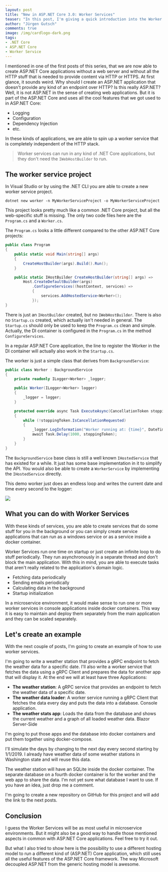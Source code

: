 ```yaml
---
layout: post
title: "New in ASP.NET Core 3.0: Worker Services"
teaser: "In this post, I'm giving a quick introduction into the Worker Services and what you can do with it. I'm also introducing a small project that shows the usage of Worker Services, gRPC, and much more cool new ASP.NET Core 3.0 stuff."
author: "Jürgen Gutsch"
comments: true
image: /img/cardlogo-dark.png
tags: 
- .NET Core
- ASP.NET Core
- Worker Service
---
```


I mentioned in one of the first posts of this series, that we are now able to create ASP.NET Core applications without a web server and without all the HTTP stuff that is needed to provide content via HTTP or HTTPS. At first glance, it sounds weird. Why should I create an ASP.NET application that doesn't provide any kind of an endpoint over HTTP? Is this really ASP.NET? Well, it is not ASP.NET in the sense of creating web applications. But it is part of the ASP.NET Core and uses all the cool features that we got used to in ASP.NET Core:

* Logging
* Configuration
* Dependency Injection
* etc.

In these kinds of applications, we are able to spin up a worker service that is completely independent of the HTTP stack. 

> Worker services can run in any kind of .NET Core applications, but they don't need the `IWebHostBuilder` to run.

## The worker service project

In Visual Studio or by using the .NET CLI you are able to create a new worker service project. 

``` shell
dotnet new worker -n MyWorkerServiceProject -o MyWorkerServiceProject
```

This project looks pretty much like a common .NET Core project, but all the web-specific stuff is missing. The only two code files here are the `Program.cs` and a `Worker.cs`.

The `Program.cs` looks a little different compared to the other ASP.NET Core projects:

```csharp
public class Program
{
    public static void Main(string[] args)
    {
        CreateHostBuilder(args).Build().Run();
    }

    public static IHostBuilder CreateHostBuilder(string[] args) =>
        Host.CreateDefaultBuilder(args)
        	.ConfigureServices((hostContext, services) =>
            {
                services.AddHostedService<Worker>();
            });
}
```

There is just an `IHostBuilder` created, but no `IWebHostBuilder`. There is also no `Startup.cs` created, which actually isn't needed in general. The `Startup.cs` should only be used to keep the `Program.cs` clean and simple. Actually, the DI container is configured in the `Program.cs` in the method `ConfigureServices`.

In a regular ASP.NET Core application, the line to register the Worker in the DI container will actually also work in the `Startup.cs`. 

The worker is just a simple class that derives from `BackgroundService`:

``` csharp
public class Worker : BackgroundService
{
    private readonly ILogger<Worker> _logger;

    public Worker(ILogger<Worker> logger)
    {
        _logger = logger;
    }

    protected override async Task ExecuteAsync(CancellationToken stoppingToken)
    {
        while (!stoppingToken.IsCancellationRequested)
        {
            _logger.LogInformation("Worker running at: {time}", DateTimeOffset.Now);
            await Task.Delay(1000, stoppingToken);
        }
    }
}
```

The `BackgroundService` base class is still a well known `IHostedService` that has existed for a while. It just has some base implementation in it to simplify the API. You would also be able to create a `WorkerService` by implementing the `IHostedService` directly.

This demo worker just does an endless loop and writes the current date and time every second to the logger:

![]({{site.baseurl}}/img/workerservice/workerservice.png)

## What you can do with Worker Services

With these kinds of services, you are able to create services that do some stuff for you in the background or you can simply create service applications that can run as a windows service or as a service inside a docker container.

Worker Services run one time on startup or just create an infinite loop to do stuff periodically. They run asynchronously in a separate thread and don't block the main application. With this in mind, you are able to execute tasks that aren't really related to the application's domain logic.

* Fetching data periodically 
* Sending emails periodically 
* Calculating data in the background
* Startup initialization

In a microservice environment, it would make sense to run one or more worker services in console applications inside docker containers. This way it is easy to maintain and deploy them separately from the main application and they can be scaled separately.

## Let's create an example

With the next couple of posts, I'm going to create an example of how to use worker services.

I'm going to write a weather station that provides a gRPC endpoint to fetch the weather data for a specific date. I'll also write a worker service that fetches the data using a gRPC Client and prepares the data for another app that will display it. At the end we will at least have three Applications:

* **The weather station**: A gRPC service that provides an endpoint to fetch the weather data of a specific date. 
* **The weather data loader**: A worker service running a gRPC Client that fetches the data every day and puts the data into a database. Console application.
* **The weather stats app**: Loads the data from the database and shows the current weather and a graph of all loaded weather data. Blazor Server-Side

I'm going to put those apps and the database into docker containers and put them together using docker-compose. 

I'll simulate the days by changing to the next day every second starting by 1/1/2019. I already have weather data of some weather stations in Washington state and will reuse this data. 

The weather station will have an SQLite inside the docker container. The separate database on a fourth docker container is for the worker and the web app to share the data. I'm not yet sure what database I want to use. If you have an idea, just drop me a comment.

I'm going to create a new repository on GitHub for this project and will add the link to the next posts.

## Conclusion

I guess the Worker Services will be as most useful in microservice environments. But it might also be a good way to handle those mentioned aspects in common with ASP.NET Core applications. Feel free to try it out.

But what I also tried to show here is the possibility to use a different hosting model to run a different kind of (ASP.NET) Core application, which still uses all the useful features of the ASP.NET Core framework. The way Microsoft decoupled ASP.NET from the generic hosting model is awesome. 

